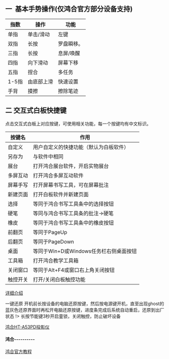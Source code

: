 
## 一  基本手势操作(仅鸿合官方部分设备支持)

| 指数   | 操作    | 功能    |
| ---- | ----- | ----- |
| 单指   | 单击/滑动 | 左键    |
| 双指   | 长按    | 罗盘瞬移。|
| 三指   | 长按    | 息屏/唤醒 |
| 四指   | 向下滑动  | 屏幕下移  |
| 五指   | 捏合    | 多任务   |
| 1-5指 | 由底部上滑 | 快速设置  |
| 手背   | 摸擦    | 擦除笔迹  |

## 二 交互式白板快捷键

点击交互式白板上对应按键，可使用相关功能，每一个按键均有中文标识。

| 按键名  | 作用                        |
| ---- | ------------------------- |
| 自定义  | 用户自定义的快捷功能（默认为白板软件）       |
| 另存为  | 与软件中相同                    |
| 展台   | 打开鸿合展台软件，开启实物展台           |
| 多屏互动 | 打开鸿合多屏互动软件                |
| 屏幕手写 | 打开屏幕书写工具，可在屏幕批注           |
| 新建页面 | 打开白板软件并新建页面               |
| 选择   | 等同于鸿合书写工具条中的选择按钮          |
| 硬笔   | 等同与鸿合书写工具条的批注→硬笔          |
| 橡皮   | 等同于鸿合书写工具条中的橡皮按钮          |
| 前翻页  | 等同于PageUp                 |
| 后翻页  | 等同于PageDown               |
| 桌面   | 等同于Win+D或Windows任务栏右侧桌面按钮 |
| 工具箱  | 打开鸿合教学工具箱                 |
| 关闭窗口 | 等同于Alt+F4或窗口右上角关闭按钮       |
| 触控开关 | 打开/关闭白板触控功能               |

[详细介绍](http://www.360doc.com/content/18/0129/19/42036401_726210718.shtml ":include :type=iframe width=100% height=700px") 

一键还原
开机前长按设备的电脑还原按键，然后按电源键开机，直至出现ghost的蓝灰色还原界面时再松开电脑还原按键，进度条完成后系统自动重启，还原到出厂状态
!> 长按节能键3秒开启童锁，关闭触控，防止破坏设备

[鸿合HT-A53PD投影仪](https://as.honghe-tech.com/EmbedRefWeb/WeixinManage/ProductInfo_HHNew.aspx?itemNumber=60101HH000A53PD&db=TOMIS_HH)
#### 鸿合----------

[鸿合官方教程](https://www.hitecloud.cn/learning " :include :type=iframe width=100% height=700px")